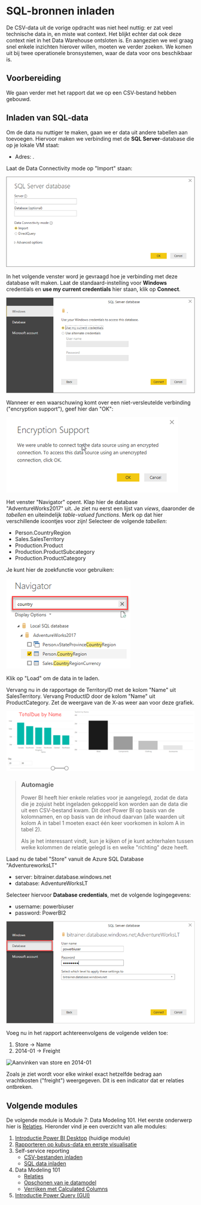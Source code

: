 # SQL-bronnen inladen

De CSV-data uit de vorige opdracht was niet heel nuttig: er zat veel technische data in, en miste wat context. Het blijkt echter dat ook deze context niet in het Data Warehouse ontsloten is. En aangezien we wel graag snel enkele inzichten hierover willen, moeten we verder zoeken. We komen uit bij twee operationele bronsystemen, waar de data voor ons beschikbaar is.

## Voorbereiding

We gaan verder met het rapport dat we op een CSV-bestand hebben gebouwd.

## Inladen van SQL-data

Om de data nu nuttiger te maken, gaan we er data uit andere tabellen aan toevoegen. Hiervoor maken we verbinding met de **SQL Server**-database die op je lokale VM staat:

* Adres: .

Laat de Data Connectivity mode op "Import" staan:

![Connect to SQL Server](img/sqlserver-connect.png)

In het volgende venster word je gevraagd hoe je verbinding met deze database wilt maken. Laat de standaard-instelling voor **Windows** credentials en **use my current credentials** hier staan, klik op **Connect**.

![Connection credentials](img/sqlserver-connect-credentials.png)

Wanneer er een waarschuwing komt over een niet-versleutelde verbinding ("encryption support"), geef hier dan "OK":

![Encryption support warning](img/encryption-support.png)

Het venster "Navigator" opent. Klap hier de database "AdventureWorks2017" uit. Je ziet nu eerst een lijst van _views_, daaronder de _tabellen_ en uiteindelijk _table-valued functions_. Merk op dat hier verschillende icoontjes voor zijn! Selecteer de volgende _tabellen_:

* Person.CountryRegion
* Sales.SalesTerritory
* Production.Product
* Production.ProductSubcategory
* Production.ProductCategory

Je kunt hier de zoekfunctie voor gebruiken:

![Power BI Navigator zoekfunctie](img/powerbi-navigator-zoekfunctie.png)

Klik op "Load" om de data in te laden.

Vervang nu in de rapportage de TerritoryID met de kolom "Name" uit SalesTerritory. Vervang ProductID door de kolom "Name" uit ProductCategory. Zet de weergave van de X-as weer aan voor deze grafiek.

![TotalDue by Territory, TaxAmt by Category](img/pbi-secondviz.png)

> ### Automagie
>
> Power BI heeft hier enkele relaties voor je aangelegd, zodat de data die je zojuist hebt ingeladen gekoppeld kon worden aan de data die uit een CSV-bestand kwam. Dit doet Power BI op basis van de kolomnamen, en op basis van de inhoud daarvan (alle waarden uit kolom A in tabel 1 moeten exact één keer voorkomen in kolom A in tabel 2).
>
> Als je het interessant vindt, kun je kijken of je kunt achterhalen tussen welke kolommen de relatie gelegd is en welke "richting" deze heeft.

Laad nu de tabel "Store" vanuit de Azure SQL Database "AdventureworksLT"

* server: bitrainer.database.windows.net
* database: AdventureWorksLT

Selecteer hiervoor **Database credentials**, met de volgende logingegevens:

* username: powerbiuser
* password: PowerBI2

![Kies voor "Database" credentials](img/databasecredentials.png)

Voeg nu in het rapport achtereenvolgens de volgende velden toe:

1. Store -> Name
2. 2014-01 -> Freight

![Aanvinken van store en 2014-01](img/store-aanvinken.gif)

Zoals je ziet wordt voor elke winkel exact hetzelfde bedrag aan vrachtkosten ("freight") weergegeven. Dit is een indicator dat er relaties ontbreken.

## Volgende modules

De volgende module is Module 7: Data Modeling 101. Het eerste onderwerp hier is [Relaties](../04-Data-Modeling-101/05-relaties.md). Hieronder vind je een overzicht van alle modules:

1. [Introductie Power BI Desktop](../01-Introduction/01-introductie-powerbi-desktop.md) (huidige module)
2. [Rapporteren op kubus-data en eerste visualisatie](../02-Reporting-on-Cube-Data/02-reporting-on-cube-data.md)
3. Self-service reporting
   * [CSV-bestanden inladen](../03-Self-service-reporting/03-csv-inladen.md)
   * [SQL data inladen](../03-Self-service-reporting/04-sql-inladen.md)
4. Data Modeling 101
   * [Relaties](../04-Data-Modeling-101/05-relaties.md)
   * [Opschonen van je datamodel](../04-Data-Modeling-101/06-opschonen.md)
   * [Verrijken met Calculated Columns](../04-Data-Modeling-101/07-calc-columns.md)
5. [Introductie Power Query (GUI)](../05-Power-Query-GUI/08-power-query.md)
